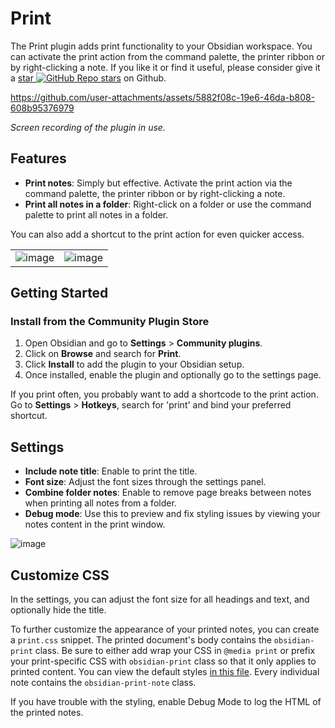 # Print

The Print plugin adds print functionality to your Obsidian workspace. You can activate the print action from the command palette, the printer ribbon or by right-clicking a note. If you like it or find it useful, please consider give it a [star ![GitHub Repo stars](https://img.shields.io/github/stars/marijnbent/obsidian-print?style=social)](https://github.com/marijnbent/obsidian-print) on Github.

https://github.com/user-attachments/assets/5882f08c-19e6-46da-b808-608b95376979

*Screen recording of the plugin in use.*

## Features

- **Print notes**: Simply but effective. Activate the print action via the command palette, the printer ribbon or by right-clicking a note.
- **Print all notes in a folder**: Right-click on a folder or use the command palette to print all notes in a folder.

You can also add a shortcut to the print action for even quicker access.

| | |
|:------:|:-------------------------:|
|![image](https://github.com/user-attachments/assets/8ba2959c-20a2-4cab-8ae7-c2f5f2475217)|![image](https://github.com/user-attachments/assets/ddb54bd0-4b58-410f-9d69-0f6a58b2ddfd)



## Getting Started

### Install from the Community Plugin Store

1. Open Obsidian and go to **Settings** > **Community plugins**.
2. Click on **Browse** and search for **Print**.
3. Click **Install** to add the plugin to your Obsidian setup.
4. Once installed, enable the plugin and optionally go to the settings page.

If you print often, you probably want to add a shortcode to the print action. Go to **Settings** > **Hotkeys**, search for 'print' and bind your preferred shortcut. 

## Settings

- **Include note title**: Enable to print the title.
- **Font size**: Adjust the font sizes through the settings panel.
- **Combine folder notes**: Enable to remove page breaks between notes when printing all notes from a folder.
- **Debug mode**: Use this to preview and fix styling issues by viewing your notes content in the print window.

![image](https://github.com/user-attachments/assets/2ffed185-cc8f-43d9-8444-7cb9657d61f7)

## Customize CSS

In the settings, you can adjust the font size for all headings and text, and optionally hide the title.

To further customize the appearance of your printed notes, you can create a `print.css` snippet. The printed document's body contains the `obsidian-print` class. Be sure to either add wrap your CSS in `@media print` or prefix your print-specific CSS with `obsidian-print` class so that it only applies to printed content. You can view the default styles [in this file](/styles.css). Every individual note contains the `obsidian-print-note` class.

If you have trouble with the styling, enable Debug Mode to log the HTML of the printed notes.
